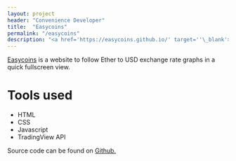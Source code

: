 ```yaml
---
layout: project
header: "Convenience Developer"
title:  "Easycoins"
permalink: "/easycoins"
description: "<a href='https://easycoins.github.io/' target=''\_blank'>Easycoins</a> is a website to follow Ether to USD exchange rate graphs in a quick fullscreen view."
---
```

<a href="https://easycoins.github.io/" target="\_blank">Easycoins</a> is a website to follow Ether to USD exchange rate graphs in a quick fullscreen view.

# Tools used
- HTML
- CSS
- Javascript
- TradingView API

Source code can be found on <a href="https://github.com/easycoins/easycoins.github.io" target='\_blank'>Github.</a>

<object type="text/html" data="https://easycoins.github.io/" width="100%" height="400px"></object>
